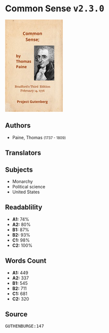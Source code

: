 # Common Sense <kbd>v2.3.0</kbd>

![](./cover.medium.jpg "")

## Authors


 - Paine, Thomas <small>(1737 - 1809)</small>

## Translators



## Subjects


 - Monarchy
 - Political science
 - United States

## Readablility


 - **A1:** 74%
 - **A2:** 80%
 - **B1:** 87%
 - **B2:** 93%
 - **C1:** 98%
 - **C2:** 100%

## Words Count


 - **A1:** 449
 - **A2:** 337
 - **B1:** 545
 - **B2:** 711
 - **C1:** 681
 - **C2:** 320

## Source


<kbd>GUTHENBURGE:147</kbd>
